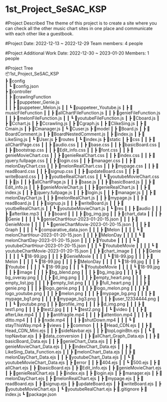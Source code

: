 # 1st_Project_SeSAC_KSP

#Project Described
The theme of this project is to create a site where you can check all the other music chart sites in one place and communicate with each other like a guestbook.

#Project
Date: 2022-12-13 ~ 2022-12-29
Team members: 4 people

#Project Additional Work
Date: 2022-12-30 ~ 2023-01-20
Members: 1 people

#Project Tree   
📦1st_Project_SeSAC_KSP   
 ┣ 📂config   
 ┃ ┗ 📜config.json   
 ┣ 📂controller   
 ┃ ┣ 📂crawlingFunction   
 ┃ ┃ ┣ 📜puppeteer_Genie.js   
 ┃ ┃ ┣ 📜puppeteer_Melon.js
 ┃ ┃ ┗ 📜puppeteer_Youtube.js
 ┃ ┣ 📂musicFileFunction
 ┃ ┃ ┣ 📜allChartFileFunction.js
 ┃ ┃ ┣ 📜genieFileFunction.js
 ┃ ┃ ┣ 📜melonFileFunction.js
 ┃ ┃ ┗ 📜youtubeFileFunction.js
 ┃ ┣ 📜Cboard.js
 ┃ ┣ 📜Cchart.js
 ┃ ┣ 📜Ccrawling.js
 ┃ ┣ 📜Cgraph.js
 ┃ ┣ 📜ClikeSing.js
 ┃ ┣ 📜Cmain.js
 ┃ ┣ 📜Cmanager.js
 ┃ ┗ 📜Cuser.js
 ┣ 📂model
 ┃ ┣ 📜Board.js
 ┃ ┣ 📜BoardComment.js
 ┃ ┣ 📜BoardNestedComment.js
 ┃ ┣ 📜index.js
 ┃ ┣ 📜LikeSing.js
 ┃ ┗ 📜User.js
 ┣ 📂routes
 ┃ ┗ 📜index.js
 ┣ 📂static
 ┃ ┣ 📂css
 ┃ ┃ ┣ 📜allChartPage.css
 ┃ ┃ ┣ 📜audio.css
 ┃ ┃ ┣ 📜base.css
 ┃ ┃ ┣ 📜basicBoard.css
 ┃ ┃ ┣ 📜bootstrap.css
 ┃ ┃ ┣ 📜Edit_info.css
 ┃ ┃ ┣ 📜font.css
 ┃ ┃ ┣ 📜genieMovieChart.css
 ┃ ┃ ┣ 📜genieRealChart.css
 ┃ ┃ ┣ 📜index.css
 ┃ ┃ ┣ 📜jquery.fullpage.css
 ┃ ┃ ┣ 📜login.css
 ┃ ┃ ┣ 📜manager.css
 ┃ ┃ ┣ 📜melonDayChart.css
 ┃ ┃ ┣ 📜melonRealChart.css
 ┃ ┃ ┣ 📜mypage.css
 ┃ ┃ ┣ 📜readBoard.css
 ┃ ┃ ┣ 📜signup.css
 ┃ ┃ ┣ 📜updateBoard.css
 ┃ ┃ ┣ 📜writeBoard.css
 ┃ ┃ ┣ 📜youtbeRealChart.css
 ┃ ┃ ┗ 📜youtubeMovieChart.css
 ┃ ┣ 📂js
 ┃ ┃ ┣ 📜allChartPage.js
 ┃ ┃ ┣ 📜base.js
 ┃ ┃ ┣ 📜basicBoard.js
 ┃ ┃ ┣ 📜Edit_info.js
 ┃ ┃ ┣ 📜genieMovieChart.js
 ┃ ┃ ┣ 📜genieRealChart.js
 ┃ ┃ ┣ 📜index.js
 ┃ ┃ ┣ 📜jquery.fullpage.js
 ┃ ┃ ┣ 📜login.js
 ┃ ┃ ┣ 📜manager.js
 ┃ ┃ ┣ 📜melonDayChart.js
 ┃ ┃ ┣ 📜melonRealChart.js
 ┃ ┃ ┣ 📜mypage.js
 ┃ ┃ ┣ 📜readBoard.js
 ┃ ┃ ┣ 📜signup.js
 ┃ ┃ ┣ 📜writeBoard.js
 ┃ ┃ ┣ 📜youtbeRealChart.js
 ┃ ┃ ┗ 📜youtubeMovieChart.js
 ┃ ┗ 📂res
 ┃ ┃ ┣ 📂audio
 ┃ ┃ ┃ ┣ 📜afterlike.mp3
 ┃ ┃ ┣ 📂board
 ┃ ┃ ┃ ┣ 📜bg_img.jpg
 ┃ ┃ ┣ 📂chart_data
 ┃ ┃ ┃ ┣ 📂Genie
 ┃ ┃ ┃ ┃ ┗ 📜genieChartHour-2023-01-20-15.json
 ┃ ┃ ┃ ┣ 📂GenieMovie
 ┃ ┃ ┃ ┃ ┗ 📜genieChartMovie-2023-01-20-15.json
 ┃ ┃ ┃ ┣ 📂Graph
 ┃ ┃ ┃ ┃ ┗ 📜comparative_data.json
 ┃ ┃ ┃ ┣ 📂Melon
 ┃ ┃ ┃ ┃ ┗ 📜melonChartHour-2023-01-20-15.json
 ┃ ┃ ┃ ┣ 📂MelonDay
 ┃ ┃ ┃ ┃ ┗ 📜melonChartDay-2023-01-20-15.json
 ┃ ┃ ┃ ┣ 📂Youtube
 ┃ ┃ ┃ ┃ ┗ 📜youtubeChartHour-2023-01-20-15.json
 ┃ ┃ ┃ ┗ 📂YoutubeMovie
 ┃ ┃ ┃ ┃ ┗ 📜youtubeChartMovie-2023-01-20-15.json
 ┃ ┃ ┣ 📂chart_image
 ┃ ┃ ┃ ┣ 📂Genie
 ┃ ┃ ┃ ┃ ┗ 📜18-99.jpg
 ┃ ┃ ┃ ┣ 📂GenieMovie
 ┃ ┃ ┃ ┃ ┗ 📜18-99.jpg
 ┃ ┃ ┃ ┣ 📂Melon
 ┃ ┃ ┃ ┃ ┗ 📜18-99.jpg
 ┃ ┃ ┃ ┣ 📂MelonDay
 ┃ ┃ ┃ ┃ ┗ 📜18-99.jpg
 ┃ ┃ ┃ ┣ 📂Youtube
 ┃ ┃ ┃ ┃ ┗ 📜18-99.jpg
 ┃ ┃ ┃ ┗ 📂YoutubeMovie
 ┃ ┃ ┃ ┃ ┗ 📜18-99.jpg
 ┃ ┃ ┣ 📂image
 ┃ ┃ ┃ ┣ 📜bg_blend.png
 ┃ ┃ ┃ ┣ 📜bg_img.jpg
 ┃ ┃ ┃ ┣ 📜bg_overay.png
 ┃ ┃ ┃ ┣ 📜d_img.png
 ┃ ┃ ┃ ┣ 📜empty_heart.png
 ┃ ┃ ┃ ┣ 📜empty_list.jpg
 ┃ ┃ ┃ ┣ 📜empty_list.png
 ┃ ┃ ┃ ┣ 📜full_heart.png
 ┃ ┃ ┃ ┣ 📜genie.png
 ┃ ┃ ┃ ┣ 📜logo_genie.png
 ┃ ┃ ┃ ┣ 📜logo_melon.png
 ┃ ┃ ┃ ┣ 📜logo_youtube.png
 ┃ ┃ ┃ ┣ 📜melon.png
 ┃ ┃ ┃ ┣ 📜mypage_bg.png
 ┃ ┃ ┃ ┣ 📜mypage_bg1.png
 ┃ ┃ ┃ ┣ 📜mypage_bg3.png
 ┃ ┃ ┃ ┣ 📜user_12334444.png
 ┃ ┃ ┃ ┗ 📜youtube.png
 ┃ ┃ ┣ 📂profile_img
 ┃ ┃ ┃ ┣ 📜d_img.png
 ┃ ┃ ┃ ┣ 📜test1.png
 ┃ ┃ ┃ ┣ 📜test2.jpg
 ┃ ┃ ┃ ┗ 📜test2.png
 ┃ ┃ ┗ 📂video
 ┃ ┃ ┃ ┣ 📜afterLike.mp4
 ┃ ┃ ┃ ┣ 📜antifragile.mp4
 ┃ ┃ ┃ ┣ 📜attention.mp4
 ┃ ┃ ┃ ┣ 📜ditto.mp4
 ┃ ┃ ┃ ┣ 📜nxde.mp4
 ┃ ┃ ┃ ┣ 📜shutDown.mp4
 ┃ ┃ ┃ ┗ 📜stayThisWay.mp4
 ┣ 📂views
 ┃ ┣ 📂common
 ┃ ┃ ┣ 📜Head_CDN.ejs
 ┃ ┃ ┣ 📜Head_CDN_Mini.ejs
 ┃ ┃ ┣ 📜sideNavbar.ejs
 ┃ ┃ ┣ 📜topLoginBtn.ejs
 ┃ ┃ ┗ 📜topNavbar.ejs
 ┃ ┣ 📂data_conversion
 ┃ ┃ ┣ 📜allChart_Graph_Data.ejs
 ┃ ┃ ┣ 📜basicBoard_Data.ejs
 ┃ ┃ ┣ 📜genieChart_Data.ejs
 ┃ ┃ ┣ 📜genieMovieChart_Data.ejs
 ┃ ┃ ┣ 📜indexChart_Data.ejs
 ┃ ┃ ┣ 📜LikeSing_Data_Function.ejs
 ┃ ┃ ┣ 📜melonChart_Data.ejs
 ┃ ┃ ┣ 📜melonDayChart_Data.ejs
 ┃ ┃ ┣ 📜youtubeChart_Data.ejs
 ┃ ┃ ┗ 📜youtubeMovieChart_Data.ejs
 ┃ ┣ 📂error
 ┃ ┃ ┣ 📜404.ejs
 ┃ ┃ ┗ 📜500.ejs
 ┃ ┣ 📜allChart.ejs
 ┃ ┣ 📜basicBoard.ejs
 ┃ ┣ 📜Edit_info.ejs
 ┃ ┣ 📜genieMovieChart.ejs
 ┃ ┣ 📜genieRealChart.ejs
 ┃ ┣ 📜index.ejs
 ┃ ┣ 📜login.ejs
 ┃ ┣ 📜manager.ejs
 ┃ ┣ 📜melonDayChart.ejs
 ┃ ┣ 📜melonRealChart.ejs
 ┃ ┣ 📜mypage.ejs
 ┃ ┣ 📜readBoard.ejs
 ┃ ┣ 📜signup.ejs
 ┃ ┣ 📜updateBoard.ejs
 ┃ ┣ 📜writeBoard.ejs
 ┃ ┣ 📜youtubeMovieChart.ejs
 ┃ ┗ 📜youtubeRealChart.ejs
 ┣ 📜.gitignore
 ┣ 📜index.js
 ┗ 📜package.json